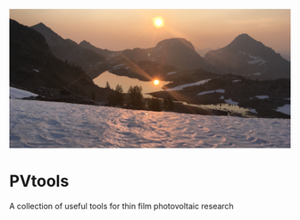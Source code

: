 ![alt text](data/img/intro_pic.jpg)

# PVtools
A collection of useful tools for thin film photovoltaic research
